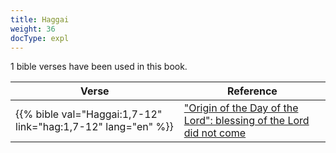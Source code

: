 ```yaml
---
title: Haggai
weight: 36
docType: expl
---
```


1 bible verses have been used in this book.

| Verse | Reference |
|-------|-----------|
| {{% bible val="Haggai:1,7-12" link="hag:1,7-12" lang="en" %}} | ["Origin of the Day of the Lord": blessing of the Lord did not come](/expl/background/israel/the-day-of-the-lord#674e) |
